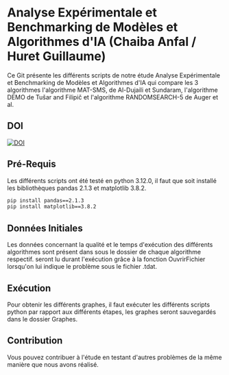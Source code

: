 # Analyse Expérimentale et Benchmarking de Modèles et Algorithmes d'IA (Chaiba Anfal / Huret Guillaume)

Ce Git présente les différents scripts de notre étude Analyse Expérimentale et Benchmarking de Modèles et Algorithmes d'IA qui compare les 3 algorithmes l'algorithme MAT-SMS, de Al-Dujaili et Sundaram, l'algorithme DEMO de Tušar and Filipič et l'algorithme RANDOMSEARCH-5 de Auger et al.

## DOI
[![DOI](https://zenodo.org/badge/795433842.svg)](https://zenodo.org/doi/10.5281/zenodo.11108653)

## Pré-Requis

Les différents scripts ont été testé en python 3.12.0, il faut que soit installé les bibliothèques pandas 2.1.3 et matplotlib 3.8.2.

```bash
pip install pandas==2.1.3
pip install matplotlib==3.8.2
```

## Données Initiales

Les données concernant la qualité et le temps d'exécution des différents algorithmes sont présent dans sous le dossier de chaque algorithme respectif. seront lu durant l'exécution grâce à la fonction OuvrirFichier lorsqu'on lui indique le problème sous le fichier .tdat.

## Exécution

Pour obtenir les différents graphes, il faut exécuter les différents scripts python par rapport aux différents étapes, les graphes seront sauvegardés dans le dossier Graphes.

## Contribution
Vous pouvez contribuer à l'étude en testant d'autres problèmes de la même manière que nous avons réalisé.
